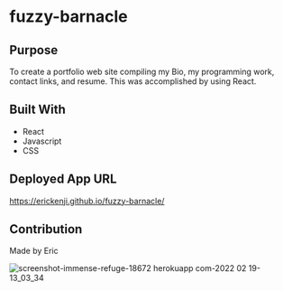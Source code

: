 # fuzzy-barnacle

## Purpose
To create a portfolio web site compiling my Bio, my programming work, contact links, and resume. This was accomplished by using React.  

## Built With
* React
* Javascript
* CSS


## Deployed App URL
https://erickenji.github.io/fuzzy-barnacle/

## Contribution
Made by Eric

![screenshot-immense-refuge-18672 herokuapp com-2022 02 19-13_03_34](https://user-images.githubusercontent.com/16628477/154819038-f0b98b6f-a903-44ef-ba49-14716f4153b2.png)
